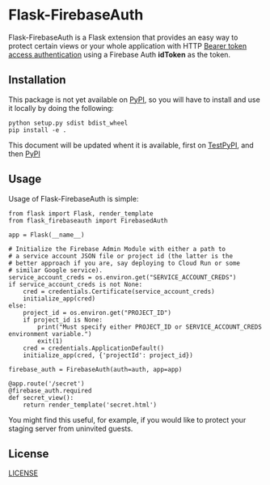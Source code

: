 # Flask-FirebaseAuth

Flask-FirebaseAuth is a Flask extension that provides an easy way to
protect certain views or your whole application with HTTP [Bearer token access
authentication](https://datatracker.ietf.org/doc/html/rfc6750) using a Firebase 
Auth **idToken** as the token.

## Installation

This package is not yet available on [PyPI](http://pypi.org), so you will have 
to install and use it locally by doing the following:
```shell
python setup.py sdist bdist_wheel
pip install -e .
```

This document will be updated whent it is available, first on [TestPyPI](https://test.pypi.org/),
and then [PyPI](http://pypi.org)

## Usage

Usage of Flask-FirebaseAuth is simple:

    from flask import Flask, render_template
    from flask_firebaseauth import FirebasedAuth

    app = Flask(__name__)

    # Initialize the Firebase Admin Module with either a path to
    # a service account JSON file or project id (the latter is the
    # better approach if you are, say deploying to Cloud Run or some
    # similar Google service).
    service_account_creds = os.environ.get("SERVICE_ACCOUNT_CREDS")
    if service_account_creds is not None:
        cred = credentials.Certificate(service_account_creds)
        initialize_app(cred)
    else:
        project_id = os.environ.get("PROJECT_ID")
        if project_id is None:
            print("Must specify either PROJECT_ID or SERVICE_ACCOUNT_CREDS environment variable.")
            exit(1)
        cred = credentials.ApplicationDefault()
        initialize_app(cred, {'projectId': project_id})

    firebase_auth = FirebaseAuth(auth=auth, app=app)

    @app.route('/secret')
    @firebase_auth.required
    def secret_view():
        return render_template('secret.html')

You might find this useful, for example, if you would like to protect
your staging server from uninvited guests.


## License
[LICENSE](./LICENSE)